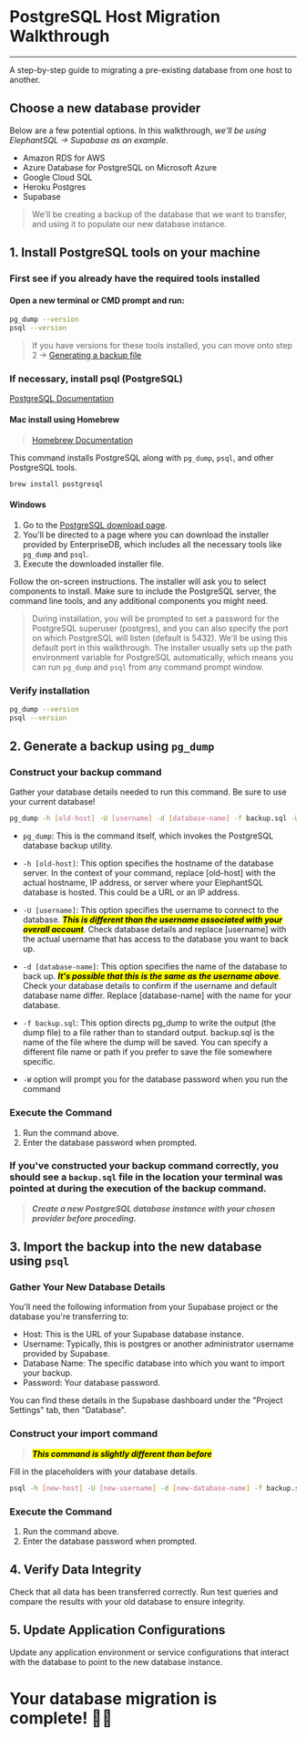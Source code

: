 # PostgreSQL Host Migration Walkthrough 
---

A step-by-step guide to migrating a pre-existing database from one host to another.

## Choose a new database provider
Below are a few potential options. In this walkthrough, *we'll be using ElephantSQL -> Supabase as an example*.

- Amazon RDS for AWS
- Azure Database for PostgreSQL on Microsoft Azure
- Google Cloud SQL
- Heroku Postgres
- Supabase

> We'll be creating a backup of the database that we want to transfer, and using it to populate our new database instance.


## 1. Install PostgreSQL tools on your machine

### First see if you already have the required tools installed

#### Open a new terminal or CMD prompt and run:

```bash
pg_dump --version
psql --version
```

> If you have versions for these tools installed, you can move onto step 2 -> [Generating a backup file](#2-generate-a-backup-using-pg_dump)

### If necessary, install psql (PostgreSQL)
[PostgreSQL Documentation](https://www.postgresql.org/)


#### Mac install using Homebrew
> [Homebrew Documentation](https://brew.sh/)

This command installs PostgreSQL along with `pg_dump`, `psql`, and other PostgreSQL tools.
```bash
brew install postgresql
```

#### Windows

1. Go to the [PostgreSQL download page](https://www.postgresql.org/download/windows/).
2. You'll be directed to a page where you can download the installer provided by EnterpriseDB, which includes all the necessary tools like `pg_dump` and `psql`.
3. Execute the downloaded installer file.

Follow the on-screen instructions. The installer will ask you to select components to install. Make sure to include the PostgreSQL server, the command line tools, and any additional components you might need.

>During installation, you will be prompted to set a password for the PostgreSQL superuser (postgres), and you can also specify the port on which PostgreSQL will listen (default is 5432). We'll be using this default port in this walkthrough.
The installer usually sets up the path environment variable for PostgreSQL automatically, which means you can run `pg_dump` and `psql` from any command prompt window.

### Verify installation

```bash
pg_dump --version
psql --version
```

## 2. Generate a backup using `pg_dump`

### Construct your backup command
Gather your database details needed to run this command. Be sure to use your current database!

```bash
pg_dump -h [old-host] -U [username] -d [database-name] -f backup.sql -W --port=5432
```

- `pg_dump`: This is the command itself, which invokes the PostgreSQL database backup utility.

- `-h [old-host]`: This option specifies the hostname of the database server. In the context of your command, replace [old-host] with the actual hostname, IP address, or server where your ElephantSQL database is hosted. This could be a URL or an IP address.

- `-U [username]`: This option specifies the username to connect to the database. <mark>***This is different than the username associated with your overall account***</mark>. Check database details and replace [username] with the actual username that has access to the database you want to back up.

- `-d [database-name]`: This option specifies the name of the database to back up. <mark>***It's possible that this is the same as the username above***</mark>. Check your database details to confirm if the username and default database name differ. Replace [database-name] with the name for your database.

- `-f backup.sql`: This option directs pg_dump to write the output (the dump file) to a file rather than to standard output. backup.sql is the name of the file where the dump will be saved. You can specify a different file name or path if you prefer to save the file somewhere specific.

- `-W` option will prompt you for the database password when you run the command

### Execute the Command
1. Run the command above.
2. Enter the database password when prompted.

### If you've constructed your backup command correctly, you should see a `backup.sql` file in the location your terminal was pointed at during the execution of the backup command.

> ***Create a new PostgreSQL database instance with your chosen provider before proceding.***


## 3. Import the backup into the new database using `psql`

### Gather Your New Database Details

You'll need the following information from your Supabase project or the database you're transferring to:

- Host: This is the URL of your Supabase database instance.
- Username: Typically, this is postgres or another administrator username provided by Supabase.
- Database Name: The specific database into which you want to import your backup.
- Password: Your database password.

You can find these details in the Supabase dashboard under the "Project Settings" tab, then "Database".

### Construct your import command

>  <mark>***This command is slightly different than before***</mark>

Fill in the placeholders with your database details. 
```bash
psql -h [new-host] -U [new-username] -d [new-database-name] -f backup.sql
```

### Execute the Command
1. Run the command above.
2. Enter the database password when prompted.

## 4. Verify Data Integrity
Check that all data has been transferred correctly. Run test queries and compare the results with your old database to ensure integrity.

## 5. Update Application Configurations
Update any application environment or service configurations that interact with the database to point to the new database instance.

# Your database migration is complete! 🚀✨